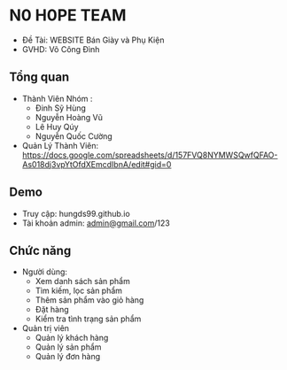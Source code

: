 # N0 H0PE TEAM
  * Đề Tài: WEBSITE Bán Giày và Phụ Kiện
  * GVHD: Võ Công Đình

## Tổng quan
  * Thành Viên Nhóm : 
    - Đinh Sỹ Hùng 
    - Nguyễn Hoàng Vũ 
    - Lê Huy Qúy 
    - Nguyễn Quốc Cường 
 * Quản Lý Thành Viên: https://docs.google.com/spreadsheets/d/157FVQ8NYMWSQwfQFAO-As018dj3vpYtOfdXEmcdIbnA/edit#gid=0

## Demo
   - Truy cập: hungds99.github.io
   - Tài khoản admin: admin@gmail.com/123
## Chức năng
   * Người dùng:
     - Xem danh sách sản phẩm
     - Tìm kiếm, lọc sản phẩm
     - Thêm sản phẩm vào giỏ hàng
     - Đặt hàng
     - Kiểm tra tình trạng sản phẩm
   * Quản trị viên
     - Quản lý khách hàng
     - Quản lý sản phẩm
     - Quản lý đơn hàng
